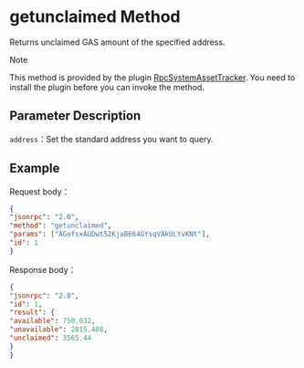 # getunclaimed Method

Returns unclaimed GAS amount of the specified address.

> [!Note]
>
> This method is provided by the plugin [RpcSystemAssetTracker](https://github.com/neo-project/neo-plugins/releases). You need to install the plugin before you can invoke the method.

## Parameter Description

`address`：Set the standard address you want to query.

## Example

Request body：

```json
{
"jsonrpc": "2.0",
"method": "getunclaimed",
"params": ["AGofsxAUDwt52KjaB664GYsqVAkULYvKNt"],
"id": 1
}
```

Response body：

```json
{
"jsonrpc": "2.0",
"id": 1,
"result": {
"available": 750.032,
"unavailable": 2815.408,
"unclaimed": 3565.44
}
}

```


